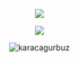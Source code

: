<p align="center">
  <a href="https://github.com/DenverCoder1/readme-typing-svg"><img src="https://readme-typing-svg.demolab.com?font=Fira+Code&size=26&pause=1000&color=lime&center=true&vCenter=true&width=433&lines=Hi 👋, I'm Ümid Ayvazov;Front End Developer"></a>
</p>
<p align="center">
  <a href="https://github.com/DenverCoder1/readme-typing-svg"><img src="https://readme-typing-svg.demolab.com?font=Fira+Code&size=26&pause=1000&color=lime&center=true&vCenter=true&width=433&lines=I love developing and learning new things;And this is the main reason why I chose the IT field;There is no limit to development in IT"></a>
</p>

<p align="center"> <img src="https://komarev.com/ghpvc/?username=karacagurbuz&label=Profile%20views&color=0e75b6&style=flat" alt="karacagurbuz" /> </p>
